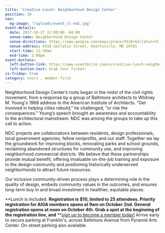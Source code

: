 ```yaml
---
title: 'Creative Lunch: Neighborhood Design Center'
position: 26
seo:
  og-image: "/uploads/event_cl-ndc.jpg"
event-details:
  date: 2017-10-27 12:00:00 -04:00
  venue-name: Neighborhood Design Center
  venue-directions: https://www.google.com/maps/place/4318+Gallatin+St,+Hyattsville,+MD+20781/@38.9527634,-76.943131,17z/data=!3m1!4b1!4m5!3m4!1s0x89b7c721e4852f2f:0x725bd6726e86893e!8m2!3d38.9527634!4d-76.9409423
  venue-address: 4318 Gallatin Street, Hyattsville, MD 20781
  start-time: 11:30am
  end-time: 2:00pm
event-buttons:
  left-button-link: https://www.eventbrite.com/e/creative-lunch-neighborhood-design-center-tickets-38419855823
  left-button-text: Grab Your Ticket!
is-friday: true
category: tours , member-first
---
```


Neighborhood Design Center’s roots began in the midst of the civil rights movement, from a response by a group of Baltimore architects to Whitney M. Young's 1968 address to the American Institute of Architects. "Get involved in helping cities rebuild," he challenged, "or risk the consequences." Young’s speech brought an awareness and accountability to the architectural mainstream. NDC was among the groups to take up this call to action.

NDC projects are collaborations between residents, design professionals, local government agencies, fellow nonprofits, and our staff. Together we lay the groundwork for improving blocks, renovating parks and school grounds, reclaiming abandoned structures for community use, and improving neighborhood commercial districts. We believe that these partnerships provide mutual benefit, offering invaluable on-the-job training and exposure to the design community and positioning historically underserved neighborhoods to attract future resources.

Our inclusive community-driven process plays a determining role in the quality of design, embeds community values in the outcomes, and ensures long-term buy in and broad investment in healthier, equitable places.

\*\*Lunch is included. **Registration is $10, limited to 25 attendees. Priority registration for AIGA members opens at 9am on October 2nd. General registration opens at noon on October 4th. Grab a spot at the beginning of the registration line, and** \*\*[sign up to become a member today!](http://www.aiga.org/join)
Arrive early to secure parking at Franklin's, across Baltimore Avenue from Pyramid Arts Center. On-street parking also available.